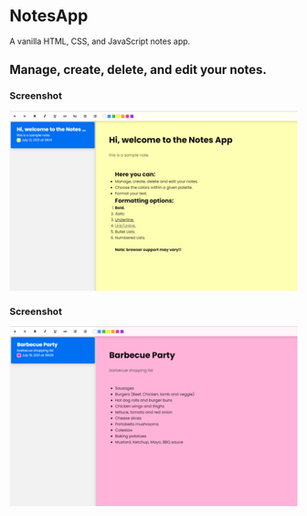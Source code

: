 # NotesApp
A vanilla HTML, CSS, and JavaScript notes app.
## Manage, create, delete, and edit your notes.
### Screenshot
![notes app screen shot](https://github.com/GabrielJuliao/NotesApp/blob/main/readme-content/preview0.png)
### Screenshot
![notes app screen shot](https://github.com/GabrielJuliao/NotesApp/blob/main/readme-content/preview1.png)

